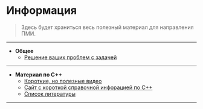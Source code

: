 # Информация

>Здесь будет храниться весь полезный материал для направления ПМИ.
___
+ **Общее**
  + [Решение ваших проблем с задачей](https://stackoverflow.com/questions)
___
+ **Материал по C++**
  + [Короткие, но полезные видео](https://youtube.com/playlist?list=PLQOaTSbfxUtCrKs0nicOg2npJQYSPGO9r&si=M6kJ_AqV7vdzBZvC)
  + [Сайт с короткой справочной инфорацией по C++](https://metanit.com/cpp/tutorial/?ysclid=m27o7zb6m1498255180)
  + [Список литературы](https://drive.google.com/drive/folders/1n-x9ogZJLNc-cD6cw9yMViJq9tIptP-P?usp=drive_link)
___

